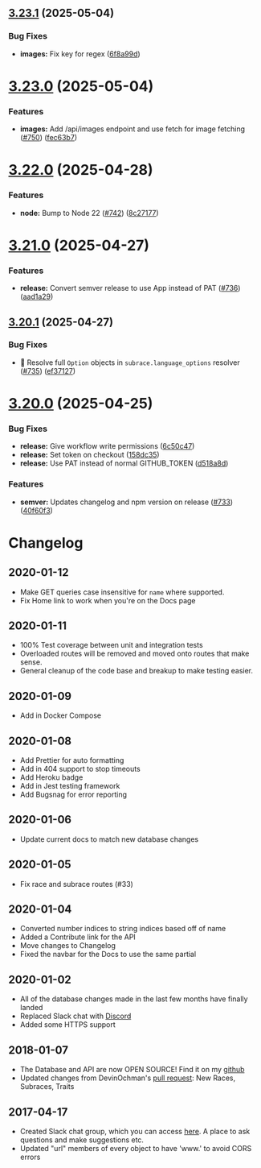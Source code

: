 ## [3.23.1](https://github.com/5e-bits/5e-srd-api/compare/v3.23.0...v3.23.1) (2025-05-04)


### Bug Fixes

* **images:** Fix key for regex ([6f8a99d](https://github.com/5e-bits/5e-srd-api/commit/6f8a99da050ff4ce0c57bfc5377fcdf57b42f60c))

# [3.23.0](https://github.com/5e-bits/5e-srd-api/compare/v3.22.0...v3.23.0) (2025-05-04)


### Features

* **images:** Add /api/images endpoint and use fetch for image fetching ([#750](https://github.com/5e-bits/5e-srd-api/issues/750)) ([fec63b7](https://github.com/5e-bits/5e-srd-api/commit/fec63b78ac075ca8c093896f6bd6c8519ac9870b))

# [3.22.0](https://github.com/5e-bits/5e-srd-api/compare/v3.21.0...v3.22.0) (2025-04-28)


### Features

* **node:** Bump to Node 22 ([#742](https://github.com/5e-bits/5e-srd-api/issues/742)) ([8c27177](https://github.com/5e-bits/5e-srd-api/commit/8c271775661473764295d71bc681a31bda6dd01c))

# [3.21.0](https://github.com/5e-bits/5e-srd-api/compare/v3.20.1...v3.21.0) (2025-04-27)


### Features

* **release:** Convert semver release to use App instead of PAT ([#736](https://github.com/5e-bits/5e-srd-api/issues/736)) ([aad1a29](https://github.com/5e-bits/5e-srd-api/commit/aad1a29c459bed41daa73af09c4d64db9dcab770))

## [3.20.1](https://github.com/5e-bits/5e-srd-api/compare/v3.20.0...v3.20.1) (2025-04-27)


### Bug Fixes

* :bug: Resolve full `Option` objects in `subrace.language_options` resolver ([#735](https://github.com/5e-bits/5e-srd-api/issues/735)) ([ef37127](https://github.com/5e-bits/5e-srd-api/commit/ef37127a68c0303c51d62d21835baa595b742435))

# [3.20.0](https://github.com/5e-bits/5e-srd-api/compare/v3.19.0...v3.20.0) (2025-04-25)


### Bug Fixes

* **release:** Give workflow write permissions ([6c50c47](https://github.com/5e-bits/5e-srd-api/commit/6c50c47f0a599967c8e0ac6cea271452cbf696f9))
* **release:** Set token on checkout ([158dc35](https://github.com/5e-bits/5e-srd-api/commit/158dc35bde5efb687e7c937c038e7ba54e9bc352))
* **release:** Use PAT instead of normal GITHUB_TOKEN ([d518a8d](https://github.com/5e-bits/5e-srd-api/commit/d518a8d8eb1cca5ea399fb3d3ce97c7bd0fba618))


### Features

* **semver:** Updates changelog and npm version on release ([#733](https://github.com/5e-bits/5e-srd-api/issues/733)) ([40f60f3](https://github.com/5e-bits/5e-srd-api/commit/40f60f39ea1ed10d1b2b27f7e53c3d0fe6a7a9be))

# Changelog

## 2020-01-12

- Make GET queries case insensitive for `name` where supported.
- Fix Home link to work when you're on the Docs page

## 2020-01-11

- 100% Test coverage between unit and integration tests
- Overloaded routes will be removed and moved onto routes that make sense.
- General cleanup of the code base and breakup to make testing easier.

## 2020-01-09

- Add in Docker Compose

## 2020-01-08

- Add Prettier for auto formatting
- Add in 404 support to stop timeouts
- Add Heroku badge
- Add in Jest testing framework
- Add Bugsnag for error reporting

## 2020-01-06

- Update current docs to match new database changes

## 2020-01-05

- Fix race and subrace routes (#33)

## 2020-01-04

- Converted number indices to string indices based off of name
- Added a Contribute link for the API
- Move changes to Changelog
- Fixed the navbar for the Docs to use the same partial

## 2020-01-02

- All of the database changes made in the last few months have finally landed
- Replaced Slack chat with <a href="https://discord.gg/TQuYTv7">Discord</a>
- Added some HTTPS support

## 2018-01-07

- The Database and API are now OPEN SOURCE! Find it on my <a href="http://github.com/bagelbits">github</a>
- Updated changes from DevinOchman's <a href="https://github.com/adrpadua/5e-database/pull/3">pull request</a>: New Races, Subraces, Traits

## 2017-04-17

- Created Slack chat group, which you can access <a href="http://dnd-5e-api-slack.herokuapp.com/">here</a>. A place to ask questions and make suggestions etc.
- Updated "url" members of every object to have 'www.' to avoid CORS errors
